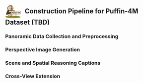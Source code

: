 <h2>
  <img src="../assets/website/Puffin-4M.png" alt="logo" width="50" style="vertical-align: middle; margin-right: 8px;">
  Construction Pipeline for Puffin-4M Dataset (TBD)
</h2>

### Panoramic Data Collection and Preprocessing


### Perspective Image Generation


### Scene and Spatial Reasoning Captions


### Cross-View Extension